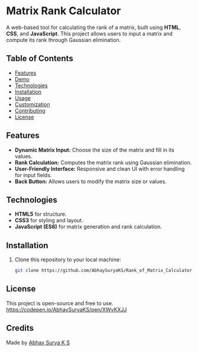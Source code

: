 # Matrix Rank Calculator

A web-based tool for calculating the rank of a matrix, built using **HTML**, **CSS**, and **JavaScript**. This project allows users to input a matrix and compute its rank through Gaussian elimination.

## Table of Contents
- [Features](#features)
- [Demo](#demo)
- [Technologies](#technologies)
- [Installation](#installation)
- [Usage](#usage)
- [Customization](#customization)
- [Contributing](#contributing)
- [License](#license)

## Features

- **Dynamic Matrix Input:** Choose the size of the matrix and fill in its values.
- **Rank Calculation:** Computes the matrix rank using Gaussian elimination.
- **User-Friendly Interface:** Responsive and clean UI with error handling for input fields.
- **Back Button:** Allows users to modify the matrix size or values.

## Technologies

- **HTML5** for structure.
- **CSS3** for styling and layout.
- **JavaScript (ES6)** for matrix generation and rank calculation.

## Installation

1. Clone this repository to your local machine:
   ```bash
   git clone https://github.com/AbhaySuryaKS/Rank_of_Matrix_Calculator.git
## License

This project is open-source and free to use.
https://codepen.io/AbhaySuryaKS/pen/XWvKXJJ

## Credits

Made by [Abhay Surya K S](https://github.com/AbhaySuryaKS/) 
